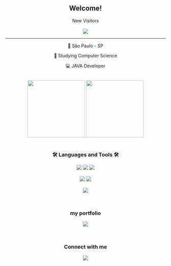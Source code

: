 <h2 align="center">Welcome!</h2>
<p align="center"> 
 New Visitors
   <br><br>
   <img alingn="center" src="https://profile-counter.glitch.me/pedroeduardobibiano/count.svg"/> 
 
   ********************
 </p>

<div align="center">
 <p align="center">📍 São Paulo - SP</p>
 <p>🎯 Studying Computer Science</p>
 <p>💻 JAVA Developer</p><br>
</div>
 
<div align="center">
  <img height="180em" src="https://github-readme-stats-sigma-five.vercel.app/api/top-langs/?username=pedroeduardobibiano&show_icons=true&theme=dracula&include_all_commits=true&count_private=true"/>
  <img height="180em" src="https://github-readme-stats-sigma-five.vercel.app/api/top-langs/?username=pedroeduardobibiano&layout=compact&langs_count=16&theme=dracula"/>
</div>

<div align="center">
  <br><h3 align="center">🛠️ Languages and Tools 🛠️</h3>
</div>

<p align="center">    
    <img src="https://img.shields.io/badge/Spring%20Boot-6DB33F?style=for-the-badge&logo=spring-boot&logoColor=white">
    <img src="https://img.shields.io/badge/Java-ED8B00?style=for-the-badge&logo=openjdk&logoColor=white">
    <img src="https://img.shields.io/badge/MySQL-4479A1?style=for-the-badge&logo=mysql&logoColor=white">
    <br><br><img src="https://img.shields.io/badge/Git-F05032?style=for-the-badge&logo=gi">
    <img src="https://img.shields.io/badge/Postman-FF6C37?style=for-the-badge&logo=Postman&logoColor=white">
    <br><br><img src="https://img.shields.io/badge/Windows-0078D6?style=for-the-badge&logo=windows&logoColor=white">
</p>
<br><div align="center">
  <h3 align="center">my portfolio</h3> 
</div>
<p align="center">
    <a href="https://portfolio-pedrobibiano.netlify.app/">
        <img src="https://img.shields.io/badge/portfolio-000000?style=for-the-badge">
    </a>
</p>

<br><div align="center">
  <h3 align="center">Connect with me</h3> 
</div>

<p align="center">
    <a href="https://www.linkedin.com/in/pedro-eduardo-bibiano/">
        <img src="https://img.shields.io/badge/linkedin-%230077B5.svg?&style=for-the-badge&logo=linkedin&logoColor=white&link=mailto:https://www.linkedin.com/in/pedro-eduardo-bibiano/?lipi=urn%3Ali%3Apage%3Ad_flagship3_profile_view_base_contact_details%3BOa8gs2CqTOaxCJJZjGtaRQ%3D%3D">
    </a>
</p>
